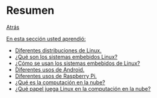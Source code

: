 # Resumen
<p><a href=../README.md>Atrás</a</p>
  
  <p>En esta sección usted aprendió:</p>
  <ul>
    <li>Diferentes distribuciones de Linux.</li>
    <li>¿Qué son los sistemas embebidos Linux?</li>
    <li>¿Cómo se usan los sistemas embebidos de Linux?</li>
    <li>Diferentes usos de Android.</li>
    <li>Diferentes usos de Raspberry Pi.</li>
    <li>¿Qué es la computación en la nube?</li>
    <li>¿Qué papel juega Linux en la computación en la nube?</li>
  </ul>
